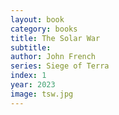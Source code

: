 ```yaml
---
layout: book
category: books
title: The Solar War
subtitle: 
author: John French
series: Siege of Terra
index: 1
year: 2023
image: tsw.jpg
---
```

